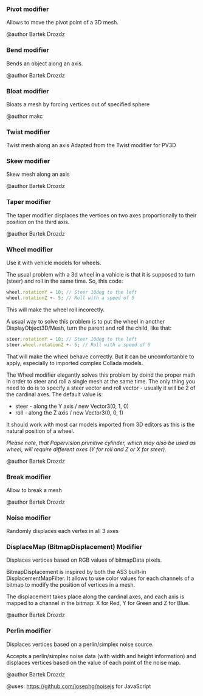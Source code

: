 
### Pivot modifier 

Allows to move the pivot point of a 3D mesh.

@author Bartek Drozdz
 



### Bend modifier 

Bends an object along an axis. 

@author Bartek Drozdz
 



### Bloat modifier 

Bloats a mesh by forcing vertices out of specified sphere

@author makc
 



### Twist modifier 

Twist mesh along an axis
Adapted from the Twist modifier for PV3D




### Skew modifier 

Skew mesh along an axis

@author Bartek Drozdz
 



### Taper modifier 

The taper modifier displaces the vertices on two axes proportionally to their position on the third axis.

@author Bartek Drozdz
 



### Wheel modifier 

Use it with vehicle models for wheels.

The usual problem with a 3d wheel in a vahicle is that it is 
supposed to turn (steer) and roll in the same time. 
So, this code:

```javascript
wheel.rotationY = 10; // Steer 10deg to the left
wheel.rotationZ +- 5; // Roll with a speed of 5
```
This will make the wheel roll incorectly.

A usual way to solve this problem is to put the wheel in another DisplayObject3D/Mesh, 
turn the parent and roll the child, like that:
```javascript
steer.rotationY = 10; // Steer 10deg to the left
steer.wheel.rotationZ +- 5; // Roll with a speed of 5
```
That will make the wheel behave correctly. But it can be uncomfortanble to apply, especially
to imported complex Collada models.

The Wheel modifier elegantly solves this problem by doind the proper math in order to steer and roll 
a single mesh at the same time. The only thing you need to do is to specify a steer vector and 
roll vector - usually it will be 2 of the cardinal axes. The default value is:

* steer - along the Y axis / new Vector3(0, 1, 0)</li>
* roll - along the Z axis / new Vector3(0, 0, 1)</li>


It should work with most car models imported from 3D editors as this is the natural position of a wheel.

<i>Please note, that Papervision primitive cylinder, which may also be used as wheel, will require different axes
(Y for roll and Z or X for steer).</i>

@author Bartek Drozdz

 


### Break modifier 

Allow to break a mesh

@author Bartek Drozdz
 



### Noise modifier 

Randomly displaces each vertex in all 3 axes

 



### DisplaceMap (BitmapDisplacement) Modifier 

Displaces vertices based on RGB values of bitmapData pixels. 

BitmapDisplacement is inspired by both the AS3 built-in DisplacementMapFilter. It allows
to use color values for each channels of a bitmap to modify the position of vertices in a mesh.

The displacement takes place along the cardinal axes, and each axis is mapped to a 
channel in the bitmap: X for Red, Y for Green and Z for Blue.

@author Bartek Drozdz




### Perlin modifier 

 Displaces vertices based on a perlin/simplex noise source.

 Accepts a perlin/simplex noise data (with width and height information) and displaces vertices
 based on the value of each point of the noise map.
 
 @author Bartek Drozdz

 @uses: https://github.com/josephg/noisejs for JavaScript
 
